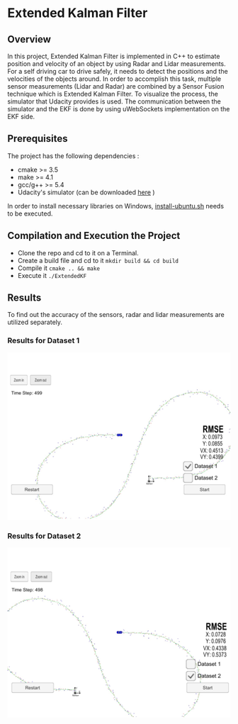 # Extended Kalman Filter

[//]: # (Image References)

[image1]: ./examples/dataset1.jpg "Results for Dataset 1"
[image2]: ./examples/dataset2.jpg "Results for Dataset 1"

## Overview

In this project, Extended Kalman Filter is implemented in C++ to estimate position and velocity of an object by using Radar and Lidar measurements. For a self driving car to drive safely, it needs to detect the positions and the velocities of the objects around. In order to accomplish this task, multiple sensor measurements (Lidar and Radar) are combined by a Sensor Fusion technique which is Extended Kalman Filter. To visualize the process, the simulator that Udacity provides is used. The communication between the simulator and the EKF is done by using uWebSockets implementation on the EKF side. 

## Prerequisites

The project has the following dependencies :

* cmake >= 3.5
* make >= 4.1
* gcc/g++ >= 5.4
* Udacity's simulator (can be downloaded [here](https://github.com/udacity/self-driving-car-sim/releases) )

In order to install necessary libraries on Windows, [install-ubuntu.sh](./install-ubuntu.sh) needs to be executed.

## Compilation and Execution the Project

* Clone the repo and cd to it on a Terminal.
* Create a build file and cd to it `mkdir build && cd build`
* Compile it `cmake .. && make`
* Execute it `./ExtendedKF`

## Results

To find out the accuracy of the sensors, radar and lidar measurements are utilized separately.

### Results for Dataset 1

![alt text][image1]

### Results for Dataset 2

![alt text][image2]
